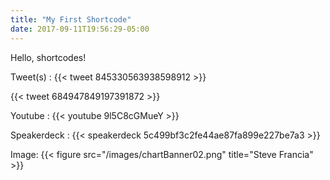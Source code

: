 ```yaml
---
title: "My First Shortcode"
date: 2017-09-11T19:56:29-05:00
---
```


Hello, shortcodes!
<!--more-->

Tweet(s) :
{{< tweet 845330563938598912 >}}

{{< tweet 684947849197391872 >}}

Youtube :
{{< youtube 9l5C8cGMueY >}}


Speakerdeck :
{{< speakerdeck 5c499bf3c2fe44ae87fa899e227be7a3 >}}

Image:
{{< figure src="/images/chartBanner02.png" title="Steve Francia" >}}
